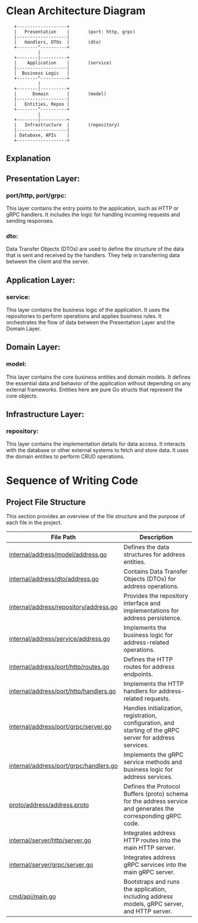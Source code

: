 # Clean Architecture Diagram

       +-------------------+
       |   Presentation    |       (port: http, grpc)
       |-------------------|
       |   Handlers, DTOs  |       (dto)
       +--------^----------+
                |
       +--------|----------+
       |    Application    |       (service)
       |-------------------|
       |  Business Logic   |
       +--------^----------+
                |
       +--------|----------+
       |      Domain       |       (model)
       |-------------------|
       |   Entities, Repos |
       +--------^----------+
                |
       +--------|----------+
       |   Infrastructure  |       (repository)
       |-------------------|
       | Database, APIs    |
       +-------------------+

## Explanation

## Presentation Layer:

### port/http, port/grpc:

This layer contains the entry points to the application, such as HTTP or gRPC handlers.
It includes the logic for handling incoming requests and sending responses.

### dto:

Data Transfer Objects (DTOs) are used to define the structure of the data that is sent and received by the handlers.
They help in transferring data between the client and the server.

## Application Layer:

### service:

This layer contains the business logic of the application.
It uses the repositories to perform operations and applies business rules.
It orchestrates the flow of data between the Presentation Layer and the Domain Layer.

## Domain Layer:

### model:

This layer contains the core business entities and domain models.
It defines the essential data and behavior of the application without depending on any external frameworks.
Entities here are pure Go structs that represent the core objects.

## Infrastructure Layer:

### repository:

This layer contains the implementation details for data access.
It interacts with the database or other external systems to fetch and store data.
It uses the domain entities to perform CRUD operations.

# Sequence of Writing Code

<!-- <li>internal/address/model/address.go.</li>
<li>internal/address/dto/address.go.</li>
<li>internal/address/repository/address.go.</li>
<li>internal/address/service/address.go.</li>
<li>internal/address/port/http/routes.go  ==>> Contains the HTTP routes.</li>
<li>internal/address/port/http/handlers.go  ==>> Contains the HTTP handlers and routes.</li>
<li>internal/address/port/grpc/server.go  ==>> Initialization, Registration, Configuration for Server and Starting the Server. </li>
<li>internal/address/port/grpc/handlers.go  ==>> Contains the Service Implementation and  Business Logic</li>
<li>proto/address/address.proto  ==>> create proto file and generate pb and grpc_pb for grpc server</li>
<li>internal/server/http/server.go  ==>> Add addressHttp to maproutes</li>
<li>internal/server/grpc/server.go  ==>>  Add addressGrpc to run server</li>
<li>cmd/api/main.go  ==>>  Add addressModel, grpcServer and httpServer to run server</li> -->

<h2>Project File Structure</h2>

<p>This section provides an overview of the file structure and the purpose of each file in the project.</p>

<table>
  <thead>
    <tr>
      <th>File Path</th>
      <th>Description</th>
    </tr>
  </thead>
  <tbody>
    <tr>
      <td><a href="https://github.com/ahmed-eid-faried/golang-backend-clean-arch/blob/main/internal/address/model/address.go">internal/address/model/address.go</a></td>
      <td>Defines the data structures for address entities.</td>
    </tr>
    <tr>
      <td><a href="https://github.com/ahmed-eid-faried/golang-backend-clean-arch/blob/main/internal/address/dto/address.go">internal/address/dto/address.go</a></td>
      <td>Contains Data Transfer Objects (DTOs) for address operations.</td>
    </tr>
    <tr>
      <td><a href="https://github.com/ahmed-eid-faried/golang-backend-clean-arch/blob/main/internal/address/repository/address.go">internal/address/repository/address.go</a></td>
      <td>Provides the repository interface and implementations for address persistence.</td>
    </tr>
    <tr>
      <td><a href="https://github.com/ahmed-eid-faried/golang-backend-clean-arch/blob/main/internal/address/service/address.go">internal/address/service/address.go</a></td>
      <td>Implements the business logic for address-related operations.</td>
    </tr>
    <tr>
      <td><a href="https://github.com/ahmed-eid-faried/golang-backend-clean-arch/blob/main/internal/address/port/http/routes.go">internal/address/port/http/routes.go</a></td>
      <td>Defines the HTTP routes for address endpoints.</td>
    </tr>
    <tr>
      <td><a href="https://github.com/ahmed-eid-faried/golang-backend-clean-arch/blob/main/internal/address/port/http/handlers.go">internal/address/port/http/handlers.go</a></td>
      <td>Implements the HTTP handlers for address-related requests.</td>
    </tr>
    <tr>
      <td><a href="https://github.com/ahmed-eid-faried/golang-backend-clean-arch/blob/main/internal/address/port/grpc/server.go">internal/address/port/grpc/server.go</a></td>
      <td>Handles initialization, registration, configuration, and starting of the gRPC server for address services.</td>
    </tr>
    <tr>
      <td><a href="https://github.com/ahmed-eid-faried/golang-backend-clean-arch/blob/main/internal/address/port/grpc/handlers.go">internal/address/port/grpc/handlers.go</a></td>
      <td>Implements the gRPC service methods and business logic for address services.</td>
    </tr>
    <tr>
      <td><a href="https://github.com/ahmed-eid-faried/golang-backend-clean-arch/blob/main/proto/address/address.proto">proto/address/address.proto</a></td>
      <td>Defines the Protocol Buffers (proto) schema for the address service and generates the corresponding gRPC code.</td>
    </tr>
    <tr>
      <td><a href="https://github.com/ahmed-eid-faried/golang-backend-clean-arch/blob/main/internal/server/http/server.go">internal/server/http/server.go</a></td>
      <td>Integrates address HTTP routes into the main HTTP server.</td>
    </tr>
    <tr>
      <td><a href="https://github.com/ahmed-eid-faried/golang-backend-clean-arch/blob/main/internal/server/grpc/server.go">internal/server/grpc/server.go</a></td>
      <td>Integrates address gRPC services into the main gRPC server.</td>
    </tr>
    <tr>
      <td><a href="https://github.com/ahmed-eid-faried/golang-backend-clean-arch/blob/main/cmd/api/main.go">cmd/api/main.go</a></td>
      <td>Bootstraps and runs the application, including address models, gRPC server, and HTTP server.</td>
    </tr>
  </tbody>
</table>

<!-- ## 1- Define Domain Models (model):

<li>Create the core business entities.</li>
<li>Example: model/address.go.</li>

```go
package model
type Address struct {
ID string
UserID string
Name string
City string
Street string
Lat string
Long string
}
``` -->

<!-- ## 2- Define Data Transfer Objects (dto):

<li>Create structs to define the shape of data sent and received.</li>
<li>Example: dto/address.go.</li>

```go
package dto

type AddressDTO struct {
    UserID  string `json:"userid"`
    Name    string `json:"name"`
    City    string `json:"city"`
    Street  string `json:"street"`
    Lat     string `json:"lat"`
    Long    string `json:"long"`
}
``` -->

<!-- ## 3- Implement Repository Interfaces (repository):

<li>Create interfaces and their implementations for data access.</li>
<li>Example: repository/address.go.</li>

```go
package repository

import (
    "main/model"
    "gorm.io/gorm"
)

type AddressRepository struct {
    db *gorm.DB
}

func NewAddressRepository(db *gorm.DB) *AddressRepository {
    return &AddressRepository{db: db}
}

func (r *AddressRepository) Save(address model.Address) error {
    return r.db.Create(&address).Error
}

func (r *AddressRepository) FindByID(id string) (model.Address, error) {
    var address model.Address
    err := r.db.First(&address, "id = ?", id).Error
    return address, err
}
``` -->

<!--## 4- Implement Business Logic (service):
<li>Implement the core logic that uses the repositories.</li>
<li>Example: service/address.go.</li>

```go
package service

import (
    "main/dto"
    "main/model"
    "main/repository"
    "github.com/google/uuid"
)

type AddressService struct {
    addressRepo repository.AddressRepository
}

func NewAddressService(addressRepo repository.AddressRepository) *AddressService {
    return &AddressService{addressRepo: addressRepo}
}

func (s *AddressService) CreateAddress(addressDTO dto.AddressDTO) error {
    address := model.Address{
        ID:     uuid.New().String(),
        UserID: addressDTO.UserID,
        Name:   addressDTO.Name,
        City:   addressDTO.City,
        Street: addressDTO.Street,
        Lat:    addressDTO.Lat,
        Long:   addressDTO.Long,
    }
    return s.addressRepo.Save(address)
}

``` -->
<!--## 5- Implement Handlers and Routes (port/http):

 <li>Create handlers to process incoming requests and route them to the appropriate service methods.</li>

<li>Example: port/http/routes.go.</li>

```go
package http

import (
    "net/http"
    "github.com/gin-gonic/gin"
    "main/service"
    "main/dto"
)

type AddressHandler struct {
    addressService service.AddressService
}

func NewAddressHandler(addressService service.AddressService) *AddressHandler {
    return &AddressHandler{addressService: addressService}
}

func (h *AddressHandler) CreateAddress(c *gin.Context) {
    var dto dto.AddressDTO
    if err := c.ShouldBindJSON(&dto); err != nil {
        c.JSON(http.StatusBadRequest, gin.H{"error": err.Error()})
        return
    }
    err := h.addressService.CreateAddress(dto)
    if err != nil {
        c.JSON(http.StatusInternalServerError, gin.H{"error": err.Error()})
        return
    }
    c.JSON(http.StatusOK, gin.H{"status": "success"})
}
```

 <li>Example: port/http/handlers.go.</li>

```go
package http

import (
    "net/http"
    "github.com/gin-gonic/gin"
    "main/service"
    "main/dto"
)

type AddressHandler struct {
    addressService service.AddressService
}

func NewAddressHandler(addressService service.AddressService) *AddressHandler {
    return &AddressHandler{addressService: addressService}
}

func (h *AddressHandler) CreateAddress(c *gin.Context) {
    var dto dto.AddressDTO
    if err := c.ShouldBindJSON(&dto); err != nil {
        c.JSON(http.StatusBadRequest, gin.H{"error": err.Error()})
        return
    }
    err := h.addressService.CreateAddress(dto)
    if err != nil {
        c.JSON(http.StatusInternalServerError, gin.H{"error": err.Error()})
        return
    }
    c.JSON(http.StatusOK, gin.H{"status": "success"})
}
``` -->
<!--## 7- Implement Handlers and Routes (port/grpc):

<li>Create handlers to process incoming requests and route them to the appropriate service methods.</li>

<li>Example: port/grpc/server.go.</li>

```go
package http

import (
    "net/http"
    "github.com/gin-gonic/gin"
    "main/service"
    "main/dto"
)

type AddressHandler struct {
    addressService service.AddressService
}

func NewAddressHandler(addressService service.AddressService) *AddressHandler {
    return &AddressHandler{addressService: addressService}
}

func (h *AddressHandler) CreateAddress(c *gin.Context) {
    var dto dto.AddressDTO
    if err := c.ShouldBindJSON(&dto); err != nil {
        c.JSON(http.StatusBadRequest, gin.H{"error": err.Error()})
        return
    }
    err := h.addressService.CreateAddress(dto)
    if err != nil {
        c.JSON(http.StatusInternalServerError, gin.H{"error": err.Error()})
        return
    }
    c.JSON(http.StatusOK, gin.H{"status": "success"})
}
```

<li>Example: port/grpc/handlers.go.</li>

```go
package http

import (
    "net/http"
    "github.com/gin-gonic/gin"
    "main/service"
    "main/dto"
)

type AddressHandler struct {
    addressService service.AddressService
}

func NewAddressHandler(addressService service.AddressService) *AddressHandler {
    return &AddressHandler{addressService: addressService}
}

func (h *AddressHandler) CreateAddress(c *gin.Context) {
    var dto dto.AddressDTO
    if err := c.ShouldBindJSON(&dto); err != nil {
        c.JSON(http.StatusBadRequest, gin.H{"error": err.Error()})
        return
    }
    err := h.addressService.CreateAddress(dto)
    if err != nil {
        c.JSON(http.StatusInternalServerError, gin.H{"error": err.Error()})
        return
    }
    c.JSON(http.StatusOK, gin.H{"status": "success"})
}
``` -->
<!--
<h1>Clean Architecture Structure</h1>

 <h2>1- Define Domain Models (model)</h2>
 <ul>
  <li>Create the core business entities.</li>
  <li>Example: <a href="https://github.com/ahmed-eid-faried/golang-backend-clean-arch/blob/main/internal/address/model/address.go">model/address.go</a>.</li>
 </ul>

 <h2>2- Define Data Transfer Objects (dto)</h2>
 <ul>
  <li>Create data transfer objects for input and output.</li>
  <li>Example: <a href="https://github.com/ahmed-eid-faried/golang-backend-clean-arch/blob/main/internal/address/dto/address.go">dto/address.go</a>.</li>
 </ul>

 <h2>3- Define Repository Interfaces (repository)</h2>
 <ul>
  <li>Create interfaces for data persistence.</li>
  <li>Example: <a href="https://github.com/ahmed-eid-faried/golang-backend-clean-arch/blob/main/internal/address/repository/address.go">repository/address.go</a>.</li>
 </ul>

 <h2>4- Define Services (service)</h2>
 <ul>
  <li>Implement the business logic.</li>
  <li>Example: <a href="https://github.com/ahmed-eid-faried/golang-backend-clean-arch/blob/main/internal/address/service/address.go">service/address.go</a>.</li>
 </ul>

 <h2>5- Define HTTP Handlers (port/http)</h2>
 <ul>
  <li>Create handlers for HTTP requests.</li>
  <li>Example: <a href="https://github.com/ahmed-eid-faried/golang-backend-clean-arch/blob/main/internal/address/port/http/handlers.go">port/http/handlers.go</a>.</li>
 </ul>

 <h2>6- Define HTTP Routes (port/http)</h2>
 <ul>
  <li>Define the routes for HTTP requests.</li>
  <li>Example: <a href="https://github.com/ahmed-eid-faried/golang-backend-clean-arch/blob/main/internal/address/port/http/routes.go">port/http/routes.go</a>.</li>
 </ul>

 <h2>7- Define gRPC Handlers (port/grpc)</h2>
 <ul>
  <li>Create handlers for gRPC services.</li>
  <li>Example: <a href="https://github.com/ahmed-eid-faried/golang-backend-clean-arch/blob/main/internal/address/port/grpc/handlers.go">port/grpc/handlers.go</a>.</li>
 </ul>

 <h2>8- Define gRPC Server (port/grpc)</h2>
 <ul>
  <li>Set up and configure the gRPC server.</li>
  <li>Example: <a href="https://github.com/ahmed-eid-faried/golang-backend-clean-arch/blob/main/internal/address/port/grpc/server.go">port/grpc/server.go</a>.</li>
 </ul>

 <h2>9- Define Protocol Buffers (proto)</h2>
 <ul>
  <li>Define the gRPC service and messages.</li>
  <li>Example: <a href="https://github.com/ahmed-eid-faried/golang-backend-clean-arch/blob/main/proto/address.proto">proto/address.proto</a>.</li>
 </ul>

 <h2>10- HTTP Server Setup (server/http)</h2>
 <ul>
  <li>Configure and run the HTTP server.</li>
  <li>Example: <a href="https://github.com/ahmed-eid-faried/golang-backend-clean-arch/blob/main/internal/server/http/server.go">server/http/server.go</a>.</li>
 </ul>

 <h2>11- gRPC Server Setup (server/grpc)</h2>
 <ul>
  <li>Configure and run the gRPC server.</li>
  <li>Example: <a href="https://github.com/ahmed-eid-faried/golang-backend-clean-arch/blob/main/internal/server/grpc/server.go">server/grpc/server.go</a>.</li>
 </ul>

 <h2>12- Main Application Entry Point (cmd/api)</h2>
 <ul>
  <li>Set up the main entry point for the application.</li>
  <li>Example: <a href="https://github.com/ahmed-eid-faried/golang-backend-clean-arch/blob/main/cmd/api/main.go">cmd/api/main.go</a>.</li>
 </ul> -->
